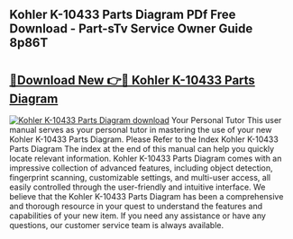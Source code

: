 ## Kohler K-10433 Parts Diagram PDf Free Download - Part-sTv Service Owner Guide 8p86T

# <h2><a href="http://dft0yst.blite.top/?on=Kohler+K-10433+Parts+Diagram">🔗Download New 👉🔴 Kohler K-10433 Parts Diagram</a></h2>

[![Kohler K-10433 Parts Diagram download](https://i.imgur.com/lujVjoI.png)](http://dft0yst.blite.top/?on=Kohler+K-10433+Parts+Diagram)
Your Personal Tutor This user manual serves as your personal tutor in mastering the use of your new Kohler K-10433 Parts Diagram. Please Refer to the Index Kohler K-10433 Parts Diagram The index at the end of this manual can help you quickly locate relevant information. Kohler K-10433 Parts Diagram comes with an impressive collection of advanced features, including object detection, fingerprint scanning, customizable settings, and multi-user access, all easily controlled through the user-friendly and intuitive interface. We believe that the Kohler K-10433 Parts Diagram has been a comprehensive and thorough resource in your quest to understand the features and capabilities of your new item. If you need any assistance or have any questions, our customer service team is always available.
